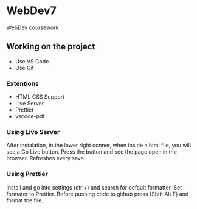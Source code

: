 # WebDev7
WebDev coursework

## Working on the project

 - Use VS Code
 - Use Git

### Extentions

 - HTML CSS Support
 - Live Server
 - Prettier
 - vscode-pdf

### Using Live Server

After instalation, in the lower right conner, when inside a html file, you will see a Go Live button. Press the button and see the page open in the browser. Refreshes every save.

### Using Prettier

Install and go into settings (ctrl+) and search for default formatter. Set formater to Prettier. Before pushing code to github press (Shift Alt F) and format the file.